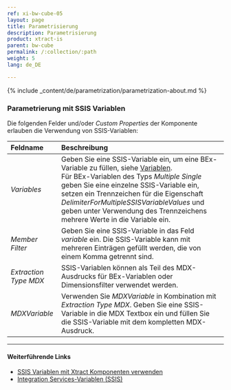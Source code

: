 ```yaml
---
ref: xi-bw-cube-05
layout: page
title: Parametrisierung
description: Parametrisierung
product: xtract-is
parent: bw-cube
permalink: /:collection/:path
weight: 5
lang: de_DE

---
```


{% include _content/de/parametrization/parametrization-about.md  %}

### Parametrierung mit SSIS Variablen
Die folgenden Felder und/oder *Custom Properties* der Komponente erlauben die Verwendung von SSIS-Variablen:

|Feldname|Beschreibung|
|:----|:----|
|*Variables*| Geben Sie eine SSIS-Variable ein, um eine BEx-Variable zu füllen, siehe [Variablen](./variablen). <br>Für BEx-Variablen des Typs *Multiple Single* geben Sie eine einzelne SSIS-Variable ein, setzen ein Trennzeichen für die Eigenschaft *DelimiterForMultipleSSISVariableValues* und geben unter Verwendung des Trennzeichens mehrere Werte in die Variable ein.|
|*Member Filter*        | Geben Sie eine SSIS-Variable in das Feld *variable* ein. Die SSIS-Variable kann mit mehreren Einträgen gefüllt werden, die von einem Komma getrennt sind.|
|*Extraction Type MDX* |SSIS-Variablen können als Teil des MDX-Ausdrucks für BEx-Variablen oder Dimensionsfilter verwendet werden. |
|*MDXVariable*        |Verwenden Sie *MDXVariable* in Kombination mit *Extraction Type MDX*. Geben Sie eine SSIS-Variable in die MDX Textbox ein und füllen Sie die SSIS-Variable mit dem kompletten MDX-Ausdruck.|


****
#### Weiterführende Links
- [SSIS Variablen mit Xtract Komponenten verwenden](../parametrisierung/parametrisierung-variablen) 
- [Integration Services-Variablen (SSIS)](https://docs.microsoft.com/de-de/sql/integration-services/integration-services-ssis-variables?view=sql-server-ver15)